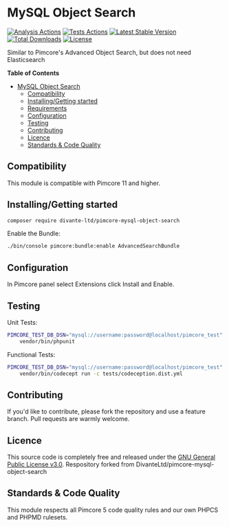 # MySQL Object Search
[![Analysis Actions](https://github.com/DivanteLtd/pimcore-mysql-object-search/workflows/Analysis/badge.svg?branch=master)](https://github.com/DivanteLtd/pimcore-mysql-object-search/actions)
[![Tests Actions](https://github.com/DivanteLtd/pimcore-mysql-object-search/workflows/Tests/badge.svg?branch=master)](https://github.com/DivanteLtd/pimcore-mysql-object-search/actions)
[![Latest Stable Version](https://poser.pugx.org/divante-ltd/pimcore-mysql-object-search/v/stable)](https://packagist.org/packages/divante-ltd/pimcore-mysql-object-search)
[![Total Downloads](https://poser.pugx.org/divante-ltd/pimcore-mysql-object-search/downloads)](https://packagist.org/packages/divante-ltd/pimcore-mysql-object-search)
[![License](https://poser.pugx.org/divante-ltd/pimcore-mysql-object-search/license)](https://github.com/DivanteLtd/divante-ltd/pimcore-mysql-object-search/blob/master/LICENSE)

Similar to Pimcore's Advanced Object Search, but does not need Elasticsearch

**Table of Contents**
- [MySQL Object Search](#mysql-object-search)
	- [Compatibility](#compatibility)
	- [Installing/Getting started](#installinggetting-started)
	- [Requirements](#requirements)
	- [Configuration](#configuration)
	- [Testing](#testing)
	- [Contributing](#contributing)
	- [Licence](#licence)
	- [Standards & Code Quality](#standards--code-quality)

## Compatibility

This module is compatible with Pimcore 11 and higher.

## Installing/Getting started

```bash
composer require divante-ltd/pimcore-mysql-object-search
```

Enable the Bundle:
```bash
./bin/console pimcore:bundle:enable AdvancedSearchBundle
```

## Configuration

In Pimcore panel select Extensions click Install and Enable.

## Testing
Unit Tests:
```bash
PIMCORE_TEST_DB_DSN="mysql://username:password@localhost/pimcore_test" \
    vendor/bin/phpunit
```

Functional Tests:
```bash
PIMCORE_TEST_DB_DSN="mysql://username:password@localhost/pimcore_test" \
    vendor/bin/codecept run -c tests/codeception.dist.yml
```

## Contributing
If you'd like to contribute, please fork the repository and use a feature branch. Pull requests are warmly welcome.

## Licence 
This source code is completely free and released under the 
[GNU General Public License v3.0](https://github.com/DivanteLtd/divante-ltd/pimcore-mysql-object-search/blob/master/LICENSE).
Respository forked from DivanteLtd/pimcore-mysql-object-search

## Standards & Code Quality
This module respects all Pimcore 5 code quality rules and our own PHPCS and PHPMD rulesets.


